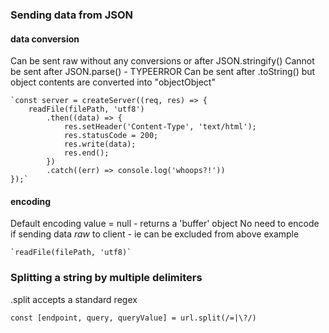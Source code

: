 ### Sending data from JSON
#### data conversion
Can be sent raw without any conversions or after JSON.stringify()
Cannot be sent after JSON.parse() - TYPEERROR
Can be sent after .toString() but object contents are converted into "objectObject"

    `const server = createServer((req, res) => {
        readFile(filePath, 'utf8')
            .then((data) => {
                res.setHeader('Content-Type', 'text/html');
                res.statusCode = 200;
                res.write(data);
                res.end();
            })
            .catch((err) => console.log('whoops?!'))
    });`

#### encoding
Default encoding value = null - returns a 'buffer' object
No need to encode if sending data _raw_ to client - ie can be excluded from above example

    `readFile(filePath, 'utf8)`


### Splitting a string by multiple delimiters
.split accepts a standard regex

    const [endpoint, query, queryValue] = url.split(/=|\?/) 
